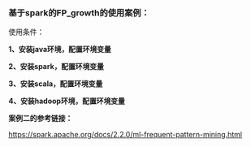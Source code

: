 ### 基于spark的FP_growth的使用案例：

使用条件：

__1、安装java环境，配置环境变量__

__2、安装spark，配置环境变量__

__3、安装scala，配置环境变量__

__4、安装hadoop环境，配置环境变量__


__案例二的参考链接：__

https://spark.apache.org/docs/2.2.0/ml-frequent-pattern-mining.html


